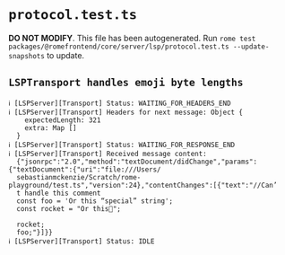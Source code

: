 # `protocol.test.ts`

**DO NOT MODIFY**. This file has been autogenerated. Run `rome test packages/@romefrontend/core/server/lsp/protocol.test.ts --update-snapshots` to update.

## `LSPTransport handles emoji byte lengths`

```
ℹ [LSPServer][Transport] Status: WAITING_FOR_HEADERS_END
ℹ [LSPServer][Transport] Headers for next message: Object {
    expectedLength: 321
    extra: Map []
  }
ℹ [LSPServer][Transport] Status: WAITING_FOR_RESPONSE_END
ℹ [LSPServer][Transport] Received message content:
  {"jsonrpc":"2.0","method":"textDocument/didChange","params":{"textDocument":{"uri":"file:///Users/
  sebastianmckenzie/Scratch/rome-playground/test.ts","version":24},"contentChanges":[{"text":"//Can’
  t handle this comment
  const foo = 'Or this “special” string';
  const rocket = "Or this🚀";
  
  rocket;
  foo;"}]}}
ℹ [LSPServer][Transport] Status: IDLE

```
